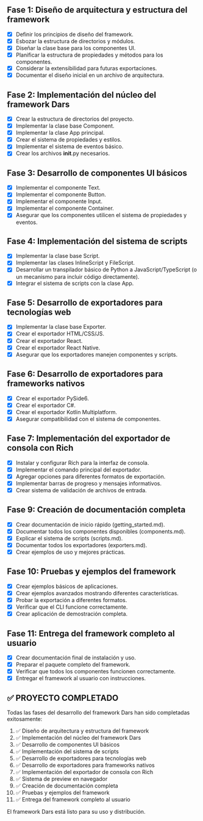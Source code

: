 ## Fase 1: Diseño de arquitectura y estructura del framework

- [x] Definir los principios de diseño del framework.
- [x] Esbozar la estructura de directorios y módulos.
- [x] Diseñar la clase base para los componentes UI.
- [x] Planificar la estructura de propiedades y métodos para los componentes.
- [x] Considerar la extensibilidad para futuras exportaciones.
- [x] Documentar el diseño inicial en un archivo de arquitectura.

## Fase 2: Implementación del núcleo del framework Dars

- [x] Crear la estructura de directorios del proyecto.
- [x] Implementar la clase base Component.
- [x] Implementar la clase App principal.
- [x] Crear el sistema de propiedades y estilos.
- [x] Implementar el sistema de eventos básico.
- [x] Crear los archivos __init__.py necesarios.

## Fase 3: Desarrollo de componentes UI básicos

- [x] Implementar el componente Text.
- [x] Implementar el componente Button.
- [x] Implementar el componente Input.
- [x] Implementar el componente Container.
- [x] Asegurar que los componentes utilicen el sistema de propiedades y eventos.

## Fase 4: Implementación del sistema de scripts

- [x] Implementar la clase base Script.
- [x] Implementar las clases InlineScript y FileScript.
- [x] Desarrollar un transpilador básico de Python a JavaScript/TypeScript (o un mecanismo para incluir código directamente).
- [x] Integrar el sistema de scripts con la clase App.

## Fase 5: Desarrollo de exportadores para tecnologías web

- [x] Implementar la clase base Exporter.
- [x] Crear el exportador HTML/CSS/JS.
- [x] Crear el exportador React.
- [x] Crear el exportador React Native.
- [x] Asegurar que los exportadores manejen componentes y scripts.

## Fase 6: Desarrollo de exportadores para frameworks nativos

- [x] Crear el exportador PySide6.
- [x] Crear el exportador C#.
- [x] Crear el exportador Kotlin Multiplatform.
- [x] Asegurar compatibilidad con el sistema de componentes.

## Fase 7: Implementación del exportador de consola con Rich

- [x] Instalar y configurar Rich para la interfaz de consola.
- [x] Implementar el comando principal del exportador.
- [x] Agregar opciones para diferentes formatos de exportación.
- [x] Implementar barras de progreso y mensajes informativos.
- [x] Crear sistema de validación de archivos de entrada.

## Fase 9: Creación de documentación completa

- [x] Crear documentación de inicio rápido (getting_started.md).
- [x] Documentar todos los componentes disponibles (components.md).
- [x] Explicar el sistema de scripts (scripts.md).
- [x] Documentar todos los exportadores (exporters.md).
- [x] Crear ejemplos de uso y mejores prácticas.

## Fase 10: Pruebas y ejemplos del framework

- [x] Crear ejemplos básicos de aplicaciones.
- [x] Crear ejemplos avanzados mostrando diferentes características.
- [x] Probar la exportación a diferentes formatos.
- [x] Verificar que el CLI funcione correctamente.
- [x] Crear aplicación de demostración completa.

## Fase 11: Entrega del framework completo al usuario

- [x] Crear documentación final de instalación y uso.
- [x] Preparar el paquete completo del framework.
- [x] Verificar que todos los componentes funcionen correctamente.
- [x] Entregar el framework al usuario con instrucciones.

## ✅ PROYECTO COMPLETADO

Todas las fases del desarrollo del framework Dars han sido completadas exitosamente:

1. ✅ Diseño de arquitectura y estructura del framework
2. ✅ Implementación del núcleo del framework Dars
3. ✅ Desarrollo de componentes UI básicos
4. ✅ Implementación del sistema de scripts
5. ✅ Desarrollo de exportadores para tecnologías web
6. ✅ Desarrollo de exportadores para frameworks nativos
7. ✅ Implementación del exportador de consola con Rich
8. ✅ Sistema de preview en navegador
9. ✅ Creación de documentación completa
10. ✅ Pruebas y ejemplos del framework
11. ✅ Entrega del framework completo al usuario

El framework Dars está listo para su uso y distribución.

